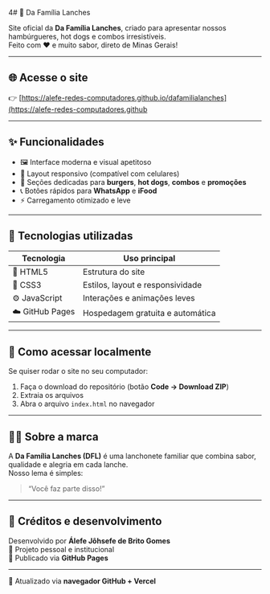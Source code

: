 4# 🍔 Da Família Lanches  

Site oficial da **Da Família Lanches**, criado para apresentar nossos hambúrgueres, hot dogs e combos irresistíveis.  
Feito com ❤️ e muito sabor, direto de Minas Gerais!

---

## 🌐 Acesse o site  
👉 [https://alefe-redes-computadores.github.io/dafamilialanches](https://alefe-redes-computadores.github


---

## ✨ Funcionalidades  

- 🖼️ Interface moderna e visual apetitoso  
- 📱 Layout responsivo (compatível com celulares)  
- 🍟 Seções dedicadas para **burgers**, **hot dogs**, **combos** e **promoções**  
- 📞 Botões rápidos para **WhatsApp** e **iFood**  
- ⚡ Carregamento otimizado e leve  

---

## 🔧 Tecnologias utilizadas  

| Tecnologia | Uso principal |
|-------------|----------------|
| 🧩 HTML5 | Estrutura do site |
| 🎨 CSS3 | Estilos, layout e responsividade |
| ⚙️ JavaScript | Interações e animações leves |
| ☁️ GitHub Pages | Hospedagem gratuita e automática |

---

## 🚀 Como acessar localmente  

Se quiser rodar o site no seu computador:  
1. Faça o download do repositório (botão **Code → Download ZIP**)  
2. Extraia os arquivos  
3. Abra o arquivo `index.html` no navegador  

---

## 👨‍🍳 Sobre a marca  

A **Da Família Lanches (DFL)** é uma lanchonete familiar que combina sabor, qualidade e alegria em cada lanche.  
Nosso lema é simples:  
> “Você faz parte disso!”  

---

## 🧠 Créditos e desenvolvimento  

Desenvolvido por **Álefe Jôhsefe de Brito Gomes**  
📍 Projeto pessoal e institucional  
📅 Publicado via **GitHub Pages**

---

💚 Atualizado via **navegador GitHub + Vercel**
